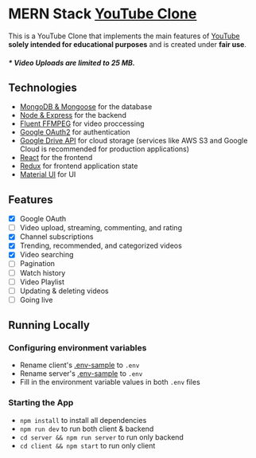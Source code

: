 # MERN Stack [YouTube Clone](https://smfils1-youtube-clone.herokuapp.com)

This is a YouTube Clone that implements the main features of [YouTube](https://www.youtube.com/) **solely intended for educational purposes** and is created under **fair use**.

##### \* **Video Uploads are limited to 25 MB.**

## Technologies

- [MongoDB & Mongoose](https://mongoosejs.com/) for the database
- [Node & Express](http://expressjs.com/) for the backend
- [Fluent FFMPEG](https://github.com/fluent-ffmpeg/node-fluent-ffmpeg) for video proccessing
- [Google OAuth2](https://developers.google.com/identity/protocols/oauth2/web-server) for authentication
- [Google Drive API](https://developers.google.com/drive/api/v3/quickstart/nodejs) for cloud storage (services like AWS S3 and Google Cloud is recommended for production applications)
- [React](https://reactjs.org/docs/create-a-new-react-app.html) for the frontend
- [Redux](https://react-redux.js.org/) for frontend application state
- [Material UI](https://material-ui.com/) for UI

## Features

- [x] Google OAuth
- [ ] Video upload, streaming, commenting, and rating
- [x] Channel subscriptions
- [x] Trending, recommended, and categorized videos
- [x] Video searching
- [ ] Pagination
- [ ] Watch history
- [ ] Video Playlist
- [ ] Updating & deleting videos
- [ ] Going live

## Running Locally

### Configuring environment variables

- Rename client's [.env-sample](https://github.com/smfils1/youtube-clone/blob/master/client/sample.env) to `.env`
- Rename server's [.env-sample](https://github.com/smfils1/youtube-clone/blob/master/server/sample.env) to `.env`
- Fill in the environment variable values in both `.env` files

### Starting the App

- `npm install` to install all dependencies
- `npm run dev` to run both client & backend
- `cd server && npm run server` to run only backend
- `cd client && npm start` to run only client
